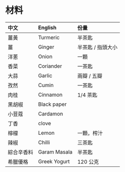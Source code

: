 # 材料

| 中文 | English | 份量 |
|:-----|:--------|:-----|
| 薑黃 | Turmeric | 半茶匙 |
| 薑 | Ginger | 半茶匙 / 指頭大小 |
| 洋蔥 | Onion | 一顆 |
| 香菜 | Coriander | 一茶匙 |
| 大蒜 | Garlic | 兩瓣 / 五瓣 |
| 孜然 | Cumin | 一茶匙 |
| 肉桂 | Cinnamon | 1/4 茶匙 |
| 黑胡椒 | Black paper | |
| 小荳蔻 | Cardamon | |
| 丁香 | clove | |
| 檸檬 | Lemon | 一顆，榨汁 |
| 辣椒 | Chilli | 三茶匙 |
| 綜合辛香料 | Garam Masala | 半茶匙 |
| 希臘優格 | Greek Yogurt | 120 公克 |

